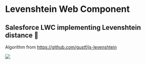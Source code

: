 # Levenshtein Web Component

## Salesforce LWC implementing Levenshtein distance 🦄

Algorithm from https://github.com/gustf/js-levenshtein

<img src="https://i.imgur.com/UK5Dvlg.png"/>
